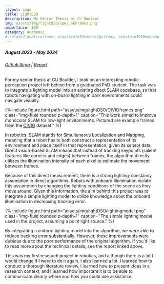 ```yaml
---
layout: page
title: LightDSO
description: My Senior Thesis at CU Boulder
img: assets/img/lightDSO/spelunkFrames.png
importance: 100
category: academic
# related_publications: einstein1956investigations, einstein1950meaning
---
```


##### August 2023 - May 2024
###### [Github Repo](https://github.com/RyanS161/lightDSO) | [Report](https://github.com/RyanS161/lightDSO/blob/master/docs/seniorThesis_Slocum.pdf)


For my senior thesis at CU Boulder, I took on an interesting robotic perception project left behind from a graduated PhD student. The task was to integrate a lighting model into an existing direct SLAM codebase, so that robots navigating with on-board lighting in dark environments could navigate visually.

<div class="row mt-3">
<div class="col-sm mt-3 mt-md-0">
        {% include figure.html path="assets/img/lightDSO/OIVIOframes.png" class="img-fluid rounded z-depth-1" caption="This work aimed to improve monocular SLAM for low-light environments. Pictured are example frames from the <a href='https://arpg.github.io/oivio/'>OIVIO</a> dataset." %}
    </div>
</div>

In robotics, SLAM stands for Simultaneous Localization and Mapping, meaning that a robot has to both construct a representation of its environment and place itself in that representation, given its sensor data. Direct vision-based SLAM means that instead of tracking keypoints (salient features like corners and edges) between frames, the algorithm directly utilizes the illumination intensity of each pixel to estimate the movement between frames.

Because of this direct measurement, there is a strong lighting-constancy assumption in direct algorithms. Robots with onboard illumination violate this assumption by changing the lighting conditions of the scene as they move around. Given this information, the aim behind this project was to integrate a simple lighting model to utilize knowledge about the onboard illumination in decreasing tracking error.

<div class="row mt-3">
    <div class="col-sm mt-3 mt-md-0">
        {% include figure.html path="assets/img/lightDSO/lightingmodel.png" class="img-fluid rounded z-depth-1" caption="The simple lighting model used in the project, assuming a point light source." %}
    </div>
</div>

By integrating a uniform lighting model into the algorithm, we were able to reduce tracking error substantially. However, these improvements were dubious due to the poor performance of the original algorithm. If you'd like to read more about the technical details, see the report linked above.

This was my first research project in robotics, and although there is a lot I would change if I were to do it again, I also learned a lot. I learned how to conduct a thorough literature review, I learned how to present ideas in a research context, and I learned how important it is to be able to communicate clearly where and how you could use assistance.